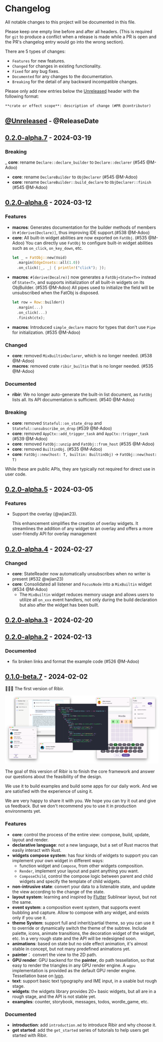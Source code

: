 # Changelog

All notable changes to this project will be documented in this file.

Please keep one empty line before and after all headers. (This is required for `git` to produce a conflict when a release is made while a PR is open and the PR's changelog entry would go into the wrong section).

There are 5 types of changes:

- `Features` for new features.
- `Changed` for changes in existing functionality.
- `Fixed` for any bug fixes.
- `Documented` for any changes to the documentation.
- `Breaking` for the detail of any backward incompatible changes.

Please only add new entries below the [Unreleased](#unreleased---releasedate) header with the following format:

``` md
**crate or effect scope**: description of change (#PR @contributor)
```

<!-- next-header -->

## [@Unreleased] - @ReleaseDate

## [0.2.0-alpha.7] - 2024-03-19

### Breaking

_ **core**: rename `Declare::declare_builder` to `Declare::declarer` (#545 @M-Adoo)
- **core**: rename `DeclareBuilder` to `ObjDeclarer` (#545 @M-Adoo)
- **core**: rename `DeclareBuilder::build_declare` to `ObjDeclarer::finish` (#545 @M-Adoo)

## [0.2.0-alpha.6] - 2024-03-12

### Features

- **macros**: Generates documentation for the builder methods of members in `#[derive(Declare)]`, thus improving IDE support.(#538 @M-Adoo)
- **core**: All built-in widget abilities are now exported on `FatObj`. (#535 @M-Adoo)
  You can directly use `FatObj` to configure built-in widget abilities such as `on_click`, `on_key_down`, etc.
  ```rust
  let _ = FatObj::new(Void)
    .margin(EdgeInsets::all(1.0))
    .on_click(|_, _| { println!("click"); });
  ```
- **macros**: `#[derive(Decalre)]` now generates a `FatObj<State<T>>` instead of `State<T>`, and supports initialization of all built-in widgets on its ObjBuilder. (#535 @M-Adoo) 
  All pipes used to initialize the field will be unsubscribed when the FatObj is disposed.
  ```rust
  let row = Row::builder()
    .margin(...)
    .on_click(...)
    .finish(ctx);
  ```
- **macros**: Introduced `simple_declare` macro for types that don't use `Pipe` for initialization. (#535 @M-Adoo)

### Changed

- **core**: removed `MixBuiltinDeclarer`, which is no longer needed. (#538 @M-Adoo)
- **macros**: removed crate `ribir_builtin` that is no longer needed. (#535 @M-Adoo)

### Documented

- **ribir**: We no longer auto-generate the built-in list document, as `FatObj` lists all. Its API documentation is sufficient. (#540 @M-Adoo)


### Breaking

- **core**: removed `Stateful::on_state_drop` and `Stateful::unsubscribe_on_drop` (#539 @M-Adoo)
- **core**: removed `AppCtx::add_trigger_task` and `AppCtx::trigger_task` (#539 @M-Adoo)
- **core**: removed `FatObj::unzip` and `FatObj::from_host` (#535 @M-Adoo)
- **core**: removed `BuiltinObj`. (#535 @M-Adoo)
- **core**: `FatObj::new(host: T, builtin: BuiltinObj)` -> `FatObj::new(host: T)`

While these are public APIs, they are typically not required for direct use in user code.


## [0.2.0-alpha.5] - 2024-03-05

### Features

- Support the overlay (@wjian23).

   This enhancement simplifies the creation of overlay widgets. It streamlines the addition of any widget to an overlay and offers a more user-friendly API for overlay management

## [0.2.0-alpha.4] - 2024-02-27

### Changed

- **core**: StateReader now automatically unsubscribes when no writer is present (#532 @wjian23)
- **core**: Consolidated all listener and `FocusNode` into a `MixBuiltin` widget (#534 @M-Adoo)
  - The `MixBuiltin` widget reduces memory usage and allows users to utilize all `on_xxx` event handlers, not only during the build declaration but also after the widget has been built.

## [0.2.0-alpha.3] - 2024-02-20

## [0.2.0-alpha.2] - 2024-02-13

### Documented

- fix broken links and format the example code (#526 @M-Adoo)

## [0.1.0-beta.7](https://github.com/RibirX/Ribir/compare/ribir-v0.1.0-alpha.0...ribir-v0.1.0-beta.7) - 2024-02-02

🎉🎉🎉 The first version of Ribir.

![background](./static/hero-banner.png)

The goal of this version of Ribir is to finish the core framework and answer our questions about the feasibility of the design.

We use it to build examples and build some apps for our daily work. And we are satisfied with the experience of using it.

We are very happy to share it with you. We hope you can try it out and give us feedback. But we don't recommend you to use it in production environments yet.

### Features

- **core**: control the process of the entire view: compose, build, update, layout and render.
- **declarative language**: not a new language, but a set of Rust macros that easily interact with Rust.
- **widgets compose system**: has four kinds of widgets to support you can implement your own widget in different ways:
  - function widget and `Compose`, from other widgets composition.
  - `Render`, implement your layout and paint anything you want.
  - `ComposeChild`, control the compose logic between parent and child widgets and specify the template of child widgets.
- **non-intrusive state**: convert your data to a listenable state, and update the view according to the change of the state.
- **layout system**: learning and inspired by [Flutter](https://flutter.dev/) Sublinear layout, but not the same.
- **event system**: a composition event system, that supports event bubbling and capture. Allow to compose with any widget, and exists only if you use it.
- **theme System**: support full and inherit/partial theme, so you can use it to override or dynamically switch the theme of the subtree. Include palette, icons, animate transitions, the decoration widget of the widget, etc. In a very rough state and the API will be redesigned soon.
- **animations**: based on state but no side effect animation, it's almost stable in concept, but not many predefined animations yet.
- **painter**： convert the view to the 2D path.
- **GPU render**: GPU backend for the **painter**, do path tessellation, so that easy to render the triangles in any GPU render engine. A `wgpu` implementation is provided as the default GPU render engine. Tessellation base on [lyon](https://github.com/nical/lyon).
- **text**: support basic text typography and IME input, in a usable but rough stage.
- **widgets**: the widgets library provides 20+ basic widgets, but all are in a rough stage, and the API is not stable yet.
- **examples**: counter, storybook, messages, todos, wordle\_game, etc.

### Documented

<!-- next-url -->
[@Unreleased]: https://github.com/RibirX/Ribir/compare/ribir-v0.2.0-alpha.7...HEAD
[0.2.0-alpha.7]: https://github.com/RibirX/Ribir/compare/ribir-v0.2.0-alpha.6...ribir-v0.2.0-alpha.7
[0.2.0-alpha.6]: https://github.com/RibirX/Ribir/compare/ribir-v0.2.0-alpha.5...ribir-v0.2.0-alpha.6
[0.2.0-alpha.5]: https://github.com/RibirX/Ribir/compare/ribir-v0.2.0-alpha.4...ribir-v0.2.0-alpha.5
[0.2.0-alpha.4]: https://github.com/RibirX/Ribir/compare/ribir-v0.2.0-alpha.3...ribir-v0.2.0-alpha.4
[0.2.0-alpha.3]: https://github.com/RibirX/Ribir/compare/ribir-v0.2.0-alpha.2...ribir-v0.2.0-alpha.3
[0.2.0-alpha.2]: https://github.com/RibirX/Ribir/compare/ribir-v0.2.0-alpha.1...ribir-v0.2.0-alpha.2

- **introduction**: add `introduction.md` to introduce Ribir and why choose it.
- **get started**: add the `get_started` series of tutorials to help users get started with Ribir.
